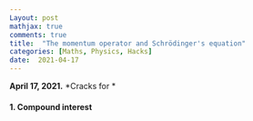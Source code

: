 ```yaml
---
Layout: post
mathjax: true
comments: true
title:  "The momentum operator and Schrödinger's equation"
categories: [Maths, Physics, Hacks]
date:  2021-04-17
---
```


**April 17, 2021.** *Cracks for *

#### 1. Compound interest
